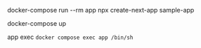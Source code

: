 docker-compose run --rm app npx create-next-app sample-app

docker-compose up

app exec
`docker compose exec app /bin/sh`